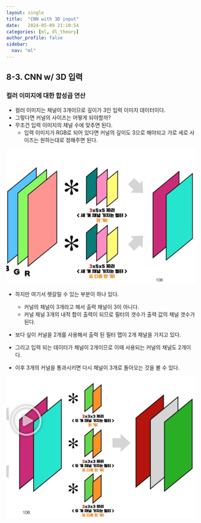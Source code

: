 ```yaml
---
layout: single
title:  "CNN with 3D input"
date:   2024-05-09 21:10:54 
categories: [ml, dl_theory]
author_profile: false
sidebar:
  nav: "ml"
---
```


## 8-3. CNN w/ 3D 입력

### 컬러 이미지에 대한 합성곱 연산

- 컬러 이미지는 채널이 3개이므로 깊이가 3인 입력 이미지 데이터이다.
- 그렇다면 커널의 사이즈는 어떻게 되야할까?
- 무조건 입력 이미지의 채널 수에 맞추면 된다.
    - 입력 이미지가 RGB로 되어 있다면 커널의 깊이도 3으로 해야되고 가로 세로 사이즈는 원하는대로 정해주면 된다.

![image 10.png](/assets/images/dl-theory/image%2010.png)

- 하지만 여기서 헷갈릴 수 있는 부분이 하나 있다.
    - 커널의 채널이 3개라고 해서 출력 채널이 3이 아니다.
    - 커널 채널 3개의 내적 합이 출력이 되므로 필터의 갯수가 출력 값의 채널 갯수가 된다.
- 보다 싶이 커널을 2개를 사용해서 출력 된 필터 맵이 2개 채널을 가지고 있다.

- 그리고 입력 되는 데이터가 채널이 2개이므로 이때 사용되는 커널의 채널도 2개이다.
- 이후 3개의 커널을 통과시키면 다시 채널이 3개로 돌아오는 것을 볼 수 있다.

![image.png](/assets/images/dl-theory/image%201%208.png)